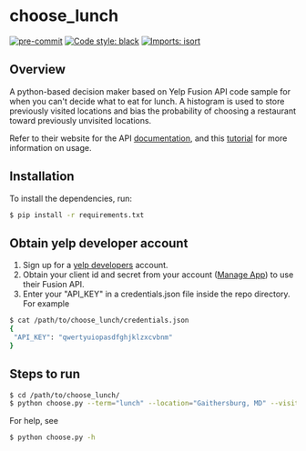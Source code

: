 choose_lunch
===========

[![pre-commit](https://img.shields.io/badge/pre--commit-enabled-brightgreen?logo=pre-commit&logoColor=white)](https://github.com/pre-commit/pre-commit)
[![Code style: black](https://img.shields.io/badge/code%20style-black-000000.svg)](https://github.com/psf/black)
[![Imports: isort](https://img.shields.io/badge/%20imports-isort-%231674b1?style=flat&labelColor=ef8336)](https://pycqa.github.io/isort/)

## Overview
A python-based decision maker based on Yelp Fusion API code sample for when you 
can't decide what to eat for lunch.  A histogram is used to store previously 
visited locations and bias the probability of choosing a restaurant toward 
previously unvisited locations.

Refer to their website for the API
[documentation](https://www.yelp.com/developers/documentation/v3), and this 
[tutorial](https://python.gotrained.com/yelp-fusion-api-tutorial/0) for more 
information on usage.

## Installation
To install the dependencies, run:
~~~ bash
$ pip install -r requirements.txt
~~~

## Obtain yelp developer account
1. Sign up for a [yelp developers](https://www.yelp.com/developers) account.
2. Obtain your client id and secret from your account 
([Manage App](https://www.yelp.com/developers/v3/manage_app)) to use their 
Fusion API.
3. Enter your "API_KEY" in a credentials.json file inside the repo directory.  
For example
~~~ bash
$ cat /path/to/choose_lunch/credentials.json
{
 "API_KEY": "qwertyuiopasdfghjklzxcvbnm"
}
~~~

## Steps to run
~~~ bash
$ cd /path/to/choose_lunch/
$ python choose.py --term="lunch" --location="Gaithersburg, MD" --visited="visited.json" --max=5
~~~

For help, see
~~~ bash
$ python choose.py -h
~~~
